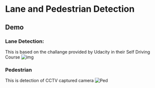 # Lane and Pedestrian Detection
## Demo
### Lane Detection:
This is based on the challange provided by Udacity in their Self Driving Course
![img](asset/lane.gif)

###  Pedestrian
This is detection of CCTV captured camera
![Ped](asset/human.gif)


